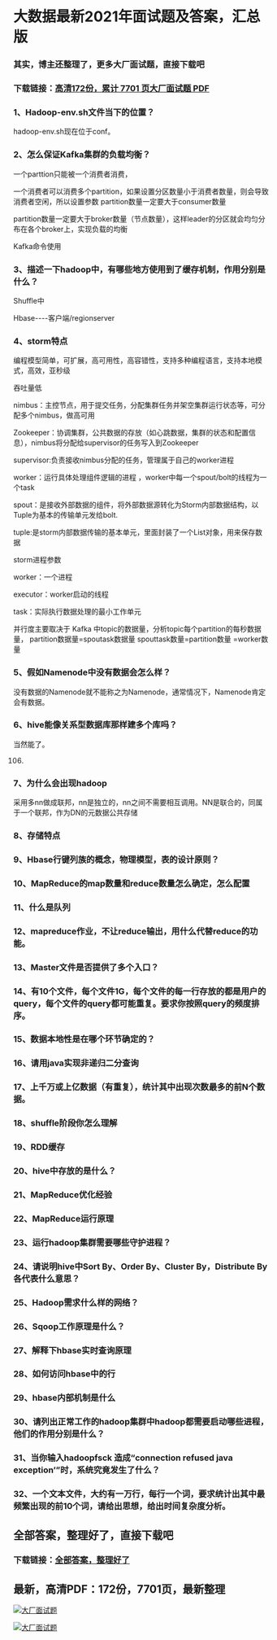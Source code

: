 # 大数据最新2021年面试题及答案，汇总版

### 其实，博主还整理了，更多大厂面试题，直接下载吧

### 下载链接：[高清172份，累计 7701 页大厂面试题  PDF](https://github.com/souyunku/DevBooks/blob/master/docs/index.md)



### 1、Hadoop-env.sh文件当下的位置？

hadoop-env.sh现在位于conf。


### 2、怎么保证Kafka集群的负载均衡？

一个parttion只能被一个消费者消费，

一个消费者可以消费多个partition，如果设置分区数量小于消费者数量，则会导致消费者空闲，所以设置参数 partition数量一定要大于consumer数量

partition数量一定要大于broker数量（节点数量），这样leader的分区就会均匀分布在各个broker上，实现负载的均衡

Kafka命令使用


### 3、描述一下hadoop中，有哪些地方使用到了缓存机制，作用分别是什么？

Shuffle中

Hbase----客户端/regionserver


### 4、storm特点

编程模型简单，可扩展，高可用性，高容错性，支持多种编程语言，支持本地模式，高效，亚秒级

吞吐量低

nimbus：主控节点，用于提交任务，分配集群任务并架空集群运行状态等，可分配多个nimbus，做高可用

Zookeeper：协调集群，公共数据的存放（如心跳数据，集群的状态和配置信息），nimbus将分配给supervisor的任务写入到Zookeeper

supervisor:负责接收nimbus分配的任务，管理属于自己的worker进程

worker：运行具体处理组件逻辑的进程 ，worker中每一个spout/bolt的线程为一个task

spout：是接收外部数据的组件，将外部数据源转化为Storm内部数据结构，以Tuple为基本的传输单元发给bolt.

tuple:是storm内部数据传输的基本单元，里面封装了一个List对象，用来保存数据

storm进程参数

worker：一个进程

executor：worker启动的线程

task：实际执行数据处理的最小工作单元

并行度主要取决于 Kafka 中topic的数据量，分析topic每个partition的每秒数据量， partition数据量=spoutask数据量 spouttask数量=partition数量 =worker数量


### 5、假如Namenode中没有数据会怎么样？

没有数据的Namenode就不能称之为Namenode，通常情况下，Namenode肯定会有数据。


### 6、hive能像关系型数据库那样建多个库吗？

当然能了。

106.
### 7、为什么会出现hadoop

采用多nn做成联邦，nn是独立的，nn之间不需要相互调用。NN是联合的，同属于一个联邦，作为DN的元数据公共存储


### 8、存储特点
### 9、Hbase行键列族的概念，物理模型，表的设计原则？
### 10、MapReduce的map数量和reduce数量怎么确定，怎么配置
### 11、什么是队列
### 12、mapreduce作业，不让reduce输出，用什么代替reduce的功能。
### 13、Master文件是否提供了多个入口？
### 14、有10个文件，每个文件1G，每个文件的每一行存放的都是用户的query，每个文件的query都可能重复。要求你按照query的频度排序。
### 15、数据本地性是在哪个环节确定的？
### 16、请用java实现非递归二分查询
### 17、上千万或上亿数据（有重复），统计其中出现次数最多的前N个数据。
### 18、shuffle阶段你怎么理解
### 19、RDD缓存
### 20、hive中存放的是什么？
### 21、MapReduce优化经验
### 22、MapReduce运行原理
### 23、运行hadoop集群需要哪些守护进程？
### 24、请说明hive中Sort By、Order By、Cluster By，Distribute By各代表什么意思？
### 25、Hadoop需求什么样的网络？
### 26、Sqoop工作原理是什么？
### 27、解释下hbase实时查询原理
### 28、如何访问hbase中的行
### 29、hbase内部机制是什么
### 30、请列出正常工作的hadoop集群中hadoop都需要启动哪些进程，他们的作用分别是什么？
### 31、当你输入hadoopfsck 造成“connection refused java exception’”时，系统究竟发生了什么？
### 32、一个文本文件，大约有一万行，每行一个词，要求统计出其中最频繁出现的前10个词，请给出思想，给出时间复杂度分析。




## 全部答案，整理好了，直接下载吧

### 下载链接：[全部答案，整理好了](https://www.souyunku.com/wp-content/uploads/weixin/githup-weixin-2.png)




## 最新，高清PDF：172份，7701页，最新整理

[![大厂面试题](https://www.souyunku.com/wp-content/uploads/weixin/mst.png "架构师专栏")](https://www.souyunku.com/wp-content/uploads/weixin/githup-weixin.png "架构师专栏")

[![大厂面试题](https://www.souyunku.com/wp-content/uploads/weixin/githup-weixin.png "架构师专栏")](https://www.souyunku.com/wp-content/uploads/weixin/githup-weixin.png "架构师专栏")
